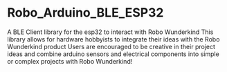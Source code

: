 # Robo_Arduino_BLE_ESP32
A BLE Client library for the esp32 to interact with Robo Wunderkind
This library allows for hardware hobbyists to integrate their ideas with the Robo Wunderkind product
Users are encouraged to be creative in their project ideas and combine arduino sensors and electrical components into simple or complex projects with Robo Wunderkind!
